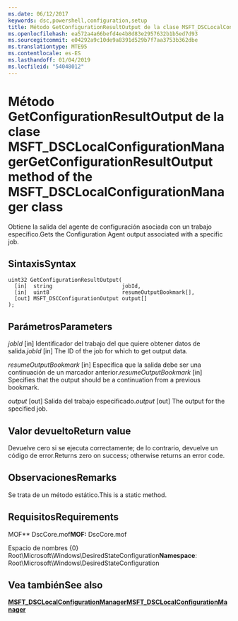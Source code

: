 ```yaml
---
ms.date: 06/12/2017
keywords: dsc,powershell,configuration,setup
title: Método GetConfigurationResultOutput de la clase MSFT_DSCLocalConfigurationManager
ms.openlocfilehash: ea572a4a66befd4e4b8d83e2957632b1b5ed7d93
ms.sourcegitcommit: e04292a9c10de9a8391d529b7f7aa3753b362dbe
ms.translationtype: MTE95
ms.contentlocale: es-ES
ms.lasthandoff: 01/04/2019
ms.locfileid: "54048012"
---
```

# <a name="getconfigurationresultoutput-method-of-the-msftdsclocalconfigurationmanager-class"></a><span data-ttu-id="b0550-103">Método GetConfigurationResultOutput de la clase MSFT_DSCLocalConfigurationManager</span><span class="sxs-lookup"><span data-stu-id="b0550-103">GetConfigurationResultOutput method of the MSFT_DSCLocalConfigurationManager class</span></span>

<span data-ttu-id="b0550-104">Obtiene la salida del agente de configuración asociada con un trabajo específico.</span><span class="sxs-lookup"><span data-stu-id="b0550-104">Gets the Configuration Agent output associated with a specific job.</span></span>

## <a name="syntax"></a><span data-ttu-id="b0550-105">Sintaxis</span><span class="sxs-lookup"><span data-stu-id="b0550-105">Syntax</span></span>

```mof
uint32 GetConfigurationResultOutput(
  [in]  string                      jobId,
  [in]  uint8                       resumeOutputBookmark[],
  [out] MSFT_DSCConfigurationOutput output[]
);
```

## <a name="parameters"></a><span data-ttu-id="b0550-106">Parámetros</span><span class="sxs-lookup"><span data-stu-id="b0550-106">Parameters</span></span>

<span data-ttu-id="b0550-107">*jobId* \[in\] Identificador del trabajo del que quiere obtener datos de salida.</span><span class="sxs-lookup"><span data-stu-id="b0550-107">*jobId* \[in\] The ID of the job for which to get output data.</span></span>

<span data-ttu-id="b0550-108">*resumeOutputBookmark* \[in\] Especifica que la salida debe ser una continuación de un marcador anterior.</span><span class="sxs-lookup"><span data-stu-id="b0550-108">*resumeOutputBookmark* \[in\] Specifies that the output should be a continuation from a previous bookmark.</span></span>

<span data-ttu-id="b0550-109">*output* \[out\] Salida del trabajo especificado.</span><span class="sxs-lookup"><span data-stu-id="b0550-109">*output* \[out\] The output for the specified job.</span></span>

## <a name="return-value"></a><span data-ttu-id="b0550-110">Valor devuelto</span><span class="sxs-lookup"><span data-stu-id="b0550-110">Return value</span></span>

<span data-ttu-id="b0550-111">Devuelve cero si se ejecuta correctamente; de lo contrario, devuelve un código de error.</span><span class="sxs-lookup"><span data-stu-id="b0550-111">Returns zero on success; otherwise returns an error code.</span></span>

## <a name="remarks"></a><span data-ttu-id="b0550-112">Observaciones</span><span class="sxs-lookup"><span data-stu-id="b0550-112">Remarks</span></span>

<span data-ttu-id="b0550-113">Se trata de un método estático.</span><span class="sxs-lookup"><span data-stu-id="b0550-113">This is a static method.</span></span>

## <a name="requirements"></a><span data-ttu-id="b0550-114">Requisitos</span><span class="sxs-lookup"><span data-stu-id="b0550-114">Requirements</span></span>

<span data-ttu-id="b0550-115">MOF\*\* DscCore.mof</span><span class="sxs-lookup"><span data-stu-id="b0550-115">**MOF:** DscCore.mof</span></span>

<span data-ttu-id="b0550-116">Espacio de nombres {0} Root\Microsoft\Windows\DesiredStateConfiguration</span><span class="sxs-lookup"><span data-stu-id="b0550-116">**Namespace**: Root\Microsoft\Windows\DesiredStateConfiguration</span></span>

## <a name="see-also"></a><span data-ttu-id="b0550-117">Vea también</span><span class="sxs-lookup"><span data-stu-id="b0550-117">See also</span></span>

[<span data-ttu-id="b0550-118">**MSFT_DSCLocalConfigurationManager**</span><span class="sxs-lookup"><span data-stu-id="b0550-118">**MSFT_DSCLocalConfigurationManager**</span></span>](msft-dsclocalconfigurationmanager.md)